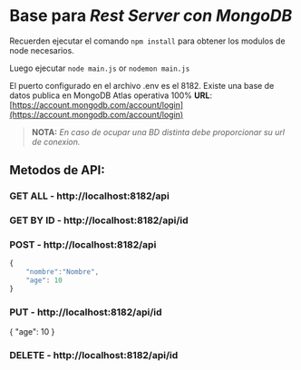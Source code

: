 # Base para *Rest Server con MongoDB*

Recuerden ejecutar el comando `npm install` para obtener los modulos de node necesarios.

Luego ejecutar `node main.js` or `nodemon main.js`

El puerto configurado en el archivo .env es el 8182. Existe una base de datos publica en MongoDB Atlas operativa 100% **URL**:
[https://account.mongodb.com/account/login](https://account.mongodb.com/account/login)

> **NOTA:** *En caso de ocupar una BD distinta debe proporcionar su url de conexion.*

## Metodos de API:

### GET ALL - http://localhost:8182/api
### GET BY ID - http://localhost:8182/api/id
### POST - http://localhost:8182/api

```javascript
{
    "nombre":"Nombre",
    "age": 10
}
```

### PUT - http://localhost:8182/api/id

{
    "age": 10
}

### DELETE - http://localhost:8182/api/id

